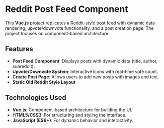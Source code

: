 # Reddit Post Feed Component

This **Vue.js** project replicates a Reddit-style post feed with dynamic data rendering, upvote/downvote functionality, and a post creation page. The project focuses on component-based architecture.

## Features

- **Post Feed Component**: Displays posts with dynamic data (title, author, subreddit).
- **Upvote/Downvote System**: Interactive icons with real-time vote count.
- **Create Post Page**: Allows users to add new posts with images and text.
- **Static Old Reddit Style Layout**

## Technologies Used

- **Vue.js**: Component-based architecture for building the UI.
- **HTML5/CSS3**: For structuring and styling the interface.
- **JavaScript (ES6+)**: For dynamic behavior and interactivity.

